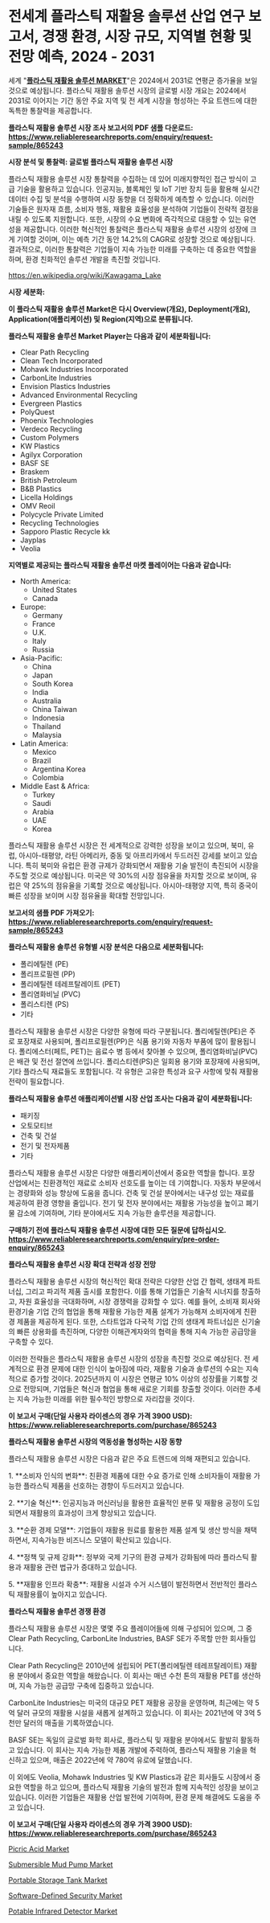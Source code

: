 <p><h1>전세계 플라스틱 재활용 솔루션 산업 연구 보고서, 경쟁 환경, 시장 규모, 지역별 현황 및 전망 예측, 2024 - 2031</h1></p><p>세계 "<strong><a href="https://www.reliableresearchreports.com/plastic-recycling-solutions-r865243?utm_campaign=105&utm_medium=8&utm_source=Github&utm_content=ia&utm_term=17102024&utm_id=plastic-recycling-solutions">플라스틱 재활용 솔루션 MARKET</a></strong>"은 2024에서 2031로 연평균 증가율을 보일 것으로 예상됩니다. 플라스틱 재활용 솔루션 시장의 글로벌 시장 개요는 2024에서 2031로 이어지는 기간 동안 주요 지역 및 전 세계 시장을 형성하는 주요 트렌드에 대한 독특한 통찰력을 제공합니다.</p>
<p><strong>플라스틱 재활용 솔루션 시장 조사 보고서의 PDF 샘플 다운로드: <a href="https://www.reliableresearchreports.com/enquiry/request-sample/865243?utm_campaign=105&utm_medium=8&utm_source=Github&utm_content=ia&utm_term=17102024&utm_id=plastic-recycling-solutions">https://www.reliableresearchreports.com/enquiry/request-sample/865243</a></strong></p>
<p><strong>시장 분석 및 통찰력: 글로벌 플라스틱 재활용 솔루션 시장</strong></p>
<p><p>플라스틱 재활용 솔루션 시장 통찰력을 수집하는 데 있어 미래지향적인 접근 방식이 고급 기술을 활용하고 있습니다. 인공지능, 블록체인 및 IoT 기반 장치 등을 활용해 실시간 데이터 수집 및 분석을 수행하여 시장 동향을 더 정확하게 예측할 수 있습니다. 이러한 기술들은 원자재 흐름, 소비자 행동, 재활용 효율성을 분석하여 기업들이 전략적 결정을 내릴 수 있도록 지원합니다. 또한, 시장의 수요 변화에 즉각적으로 대응할 수 있는 유연성을 제공합니다. 이러한 혁신적인 통찰력은 플라스틱 재활용 솔루션 시장의 성장에 크게 기여할 것이며, 이는 예측 기간 동안 14.2%의 CAGR로 성장할 것으로 예상됩니다. 결과적으로, 이러한 통찰력은 기업들이 지속 가능한 미래를 구축하는 데 중요한 역할을 하며, 환경 친화적인 솔루션 개발을 촉진할 것입니다.</p></p>
<p><a href="%7CAUTHORITHY_DOMAIN_URL%7C?utm_campaign=105&utm_medium=8&utm_source=Github&utm_content=ia&utm_term=17102024&utm_id=plastic-recycling-solutions">https://en.wikipedia.org/wiki/Kawagama_Lake</a></p>
<p><strong>시장 세분화:</strong></p>
<p><strong>이 플라스틱 재활용 솔루션 Market은 다시 Overview(개요), Deployment(개요), Application(애플리케이션) 및 Region(지역)으로 분류됩니다.</strong></p>
<p><strong>플라스틱 재활용 솔루션 Market Player는 다음과 같이 세분화됩니다:</strong></p>
<p><ul><li>Clear Path Recycling</li><li>Clean Tech Incorporated</li><li>Mohawk Industries Incorporated</li><li>CarbonLite Industries</li><li>Envision Plastics Industries</li><li>Advanced Environmental Recycling</li><li>Evergreen Plastics</li><li>PolyQuest</li><li>Phoenix Technologies</li><li>Verdeco Recycling</li><li>Custom Polymers</li><li>KW Plastics</li><li>Agilyx Corporation</li><li>BASF SE</li><li>Braskem</li><li>British Petroleum</li><li>B&B Plastics</li><li>Licella Holdings</li><li>OMV Reoil</li><li>Polycycle Private Limited</li><li>Recycling Technologies</li><li>Sapporo Plastic Recycle kk</li><li>Jayplas</li><li>Veolia</li></ul></p>
<p><strong>지역별로 제공되는 플라스틱 재활용 솔루션 마켓 플레이어는 다음과 같습니다:</strong></p>
<p><ul>
    <li>
        North America:
        <ul>
            <li>United States</li>
            <li>Canada</li>
        </ul>
    </li>
    <li>
        Europe:
        <ul>
            <li>Germany</li>
            <li>France</li>
            <li>U.K.</li>
            <li>Italy</li>
            <li>Russia</li>
        </ul>
    </li>
    <li>
        Asia-Pacific:
        <ul>
            <li>China</li>
            <li>Japan</li>
            <li>South Korea</li>
            <li>India</li>
            <li>Australia</li>
            <li>China Taiwan</li>
            <li>Indonesia</li>
            <li>Thailand</li>
            <li>Malaysia</li>
        </ul>
    </li>
    <li>
        Latin America:
        <ul>
            <li>Mexico</li>
            <li>Brazil</li>
            <li>Argentina Korea</li>
            <li>Colombia</li>
        </ul>
    </li>
    <li>
        Middle East & Africa:
        <ul>
            <li>Turkey</li>
            <li>Saudi</li>
            <li>Arabia</li>
            <li>UAE</li>
            <li>Korea</li>
        </ul>
    </li>
    </ul></p>
<p><p>플라스틱 재활용 솔루션 시장은 전 세계적으로 강력한 성장을 보이고 있으며, 북미, 유럽, 아시아-태평양, 라틴 아메리카, 중동 및 아프리카에서 두드러진 강세를 보이고 있습니다. 특히 북미와 유럽은 환경 규제가 강화되면서 재활용 기술 발전이 촉진되어 시장을 주도할 것으로 예상됩니다. 미국은 약 30%의 시장 점유율을 차지할 것으로 보이며, 유럽은 약 25%의 점유율을 기록할 것으로 예상됩니다. 아시아-태평양 지역, 특히 중국이 빠른 성장을 보이며 시장 점유율을 확대할 전망입니다.</p></p>
<p><strong>보고서의 샘플 PDF 가져오기: <a href="https://www.reliableresearchreports.com/enquiry/request-sample/865243?utm_campaign=105&utm_medium=8&utm_source=Github&utm_content=ia&utm_term=17102024&utm_id=plastic-recycling-solutions">https://www.reliableresearchreports.com/enquiry/request-sample/865243</a></strong></p>
<p><strong>플라스틱 재활용 솔루션 유형별 시장 분석은 다음으로 세분화됩니다:</strong></p>
<p><ul><li>폴리에틸렌 (PE)</li><li>폴리프로필렌 (PP)</li><li>폴리에틸렌 테레프탈레이트 (PET)</li><li>폴리염화비닐 (PVC)</li><li>폴리스티렌 (PS)</li><li>기타</li></ul></p>
<p><p>플라스틱 재활용 솔루션 시장은 다양한 유형에 따라 구분됩니다. 폴리에틸렌(PE)은 주로 포장재로 사용되며, 폴리프로필렌(PP)은 식품 용기와 자동차 부품에 많이 활용됩니다. 폴리에스터(페트, PET)는 음료수 병 등에서 찾아볼 수 있으며, 폴리염화비닐(PVC)은 배관 및 전선 절연에 쓰입니다. 폴리스티렌(PS)은 일회용 용기와 포장재에 사용되며, 기타 플라스틱 재료들도 포함됩니다. 각 유형은 고유한 특성과 요구 사항에 맞춰 재활용 전략이 필요합니다.</p></p>
<p><strong>플라스틱 재활용 솔루션 애플리케이션별 시장 산업 조사는 다음과 같이 세분화됩니다:</strong></p>
<p><ul><li>패키징</li><li>오토모티브</li><li>건축 및 건설</li><li>전기 및 전자제품</li><li>기타</li></ul></p>
<p><p>플라스틱 재활용 솔루션 시장은 다양한 애플리케이션에서 중요한 역할을 합니다. 포장 산업에서는 친환경적인 재료로 소비자 선호도를 높이는 데 기여합니다. 자동차 부문에서는 경량화와 성능 향상에 도움을 줍니다. 건축 및 건설 분야에서는 내구성 있는 재료를 제공하여 환경 영향을 줄입니다. 전기 및 전자 분야에서는 재활용 가능성을 높이고 폐기물 감소에 기여하며, 기타 분야에서도 지속 가능한 솔루션을 제공합니다.</p></p>
<p><strong>구매하기 전에 플라스틱 재활용 솔루션 시장에 대한 모든 질문에 답하십시오. <a href="https://www.reliableresearchreports.com/enquiry/pre-order-enquiry/865243?utm_campaign=105&utm_medium=8&utm_source=Github&utm_content=ia&utm_term=17102024&utm_id=plastic-recycling-solutions">https://www.reliableresearchreports.com/enquiry/pre-order-enquiry/865243</a></strong></p>
<p><strong>플라스틱 재활용 솔루션 시장 확대 전략과 성장 전망</strong></p>
<p><p>플라스틱 재활용 솔루션 시장의 혁신적인 확대 전략은 다양한 산업 간 협력, 생태계 파트너십, 그리고 파괴적 제품 출시를 포함한다. 이를 통해 기업들은 기술적 시너지를 창출하고, 자원 효율성을 극대화하며, 시장 경쟁력을 강화할 수 있다. 예를 들어, 소비재 회사와 환경기술 기업 간의 협업을 통해 재활용 가능한 제품 설계가 가능해져 소비자에게 친환경 제품을 제공하게 된다. 또한, 스타트업과 다국적 기업 간의 생태계 파트너십은 신기술의 빠른 상용화를 촉진하며, 다양한 이해관계자와의 협력을 통해 지속 가능한 공급망을 구축할 수 있다.</p><p>이러한 전략들은 플라스틱 재활용 솔루션 시장의 성장을 촉진할 것으로 예상된다. 전 세계적으로 환경 문제에 대한 인식이 높아짐에 따라, 재활용 기술과 솔루션의 수요는 지속적으로 증가할 것이다. 2025년까지 이 시장은 연평균 10% 이상의 성장률을 기록할 것으로 전망되며, 기업들은 혁신과 협업을 통해 새로운 기회를 창출할 것이다. 이러한 추세는 지속 가능한 미래를 위한 필수적인 방향으로 자리잡을 것이다.</p></p>
<p><strong>이 보고서 구매(단일 사용자 라이센스의 경우 가격 3900 USD): <a href="https://www.reliableresearchreports.com/purchase/865243?utm_campaign=105&utm_medium=8&utm_source=Github&utm_content=ia&utm_term=17102024&utm_id=plastic-recycling-solutions">https://www.reliableresearchreports.com/purchase/865243</a></strong></p>
<p><strong>플라스틱 재활용 솔루션 시장의 역동성을 형성하는 시장 동향</strong></p>
<p><p>플라스틱 재활용 솔루션 시장은 다음과 같은 주요 트렌드에 의해 재편되고 있습니다.</p><p>1. **소비자 인식의 변화**: 친환경 제품에 대한 수요 증가로 인해 소비자들이 재활용 가능한 플라스틱 제품을 선호하는 경향이 두드러지고 있습니다.</p><p>2. **기술 혁신**: 인공지능과 머신러닝을 활용한 효율적인 분류 및 재활용 공정이 도입되면서 재활용의 효과성이 크게 향상되고 있습니다.</p><p>3. **순환 경제 모델**: 기업들이 재활용 원료를 활용한 제품 설계 및 생산 방식을 채택하면서, 지속가능한 비즈니스 모델이 확산되고 있습니다.</p><p>4. **정책 및 규제 강화**: 정부와 국제 기구의 환경 규제가 강화됨에 따라 플라스틱 활용과 재활용 관련 법규가 증대하고 있습니다.</p><p>5. **재활용 인프라 확충**: 재활용 시설과 수거 시스템이 발전하면서 전반적인 플라스틱 재활용률이 높아지고 있습니다.</p></p>
<p><strong>플라스틱 재활용 솔루션 경쟁 환경</strong></p>
<p><p>플라스틱 재활용 솔루션 시장은 몇몇 주요 플레이어들에 의해 구성되어 있으며, 그 중 Clear Path Recycling, CarbonLite Industries, BASF SE가 주목할 만한 회사들입니다. </p><p>Clear Path Recycling은 2010년에 설립되어 PET(폴리에틸렌 테레프탈레이트) 재활용 분야에서 중요한 역할을 해왔습니다. 이 회사는 매년 수천 톤의 재활용 PET를 생산하며, 지속 가능한 공급망 구축에 집중하고 있습니다.</p><p>CarbonLite Industries는 미국의 대규모 PET 재활용 공장을 운영하며, 최근에는 약 5억 달러 규모의 재활용 시설을 새롭게 설계하고 있습니다. 이 회사는 2021년에 약 3억 5천만 달러의 매출을 기록하였습니다.</p><p>BASF SE는 독일의 글로벌 화학 회사로, 플라스틱 및 재활용 분야에서도 활발히 활동하고 있습니다. 이 회사는 지속 가능한 제품 개발에 주력하여, 플라스틱 재활용 기술을 혁신하고 있으며, 매출은 2022년에 약 780억 유로에 달했습니다.</p><p>이 외에도 Veolia, Mohawk Industries 및 KW Plastics과 같은 회사들도 시장에서 중요한 역할을 하고 있으며, 플라스틱 재활용 기술의 발전과 함께 지속적인 성장을 보이고 있습니다. 이러한 기업들은 재활용 산업 발전에 기여하며, 환경 문제 해결에도 도움을 주고 있습니다.</p></p>
<p><strong>이 보고서 구매(단일 사용자 라이센스의 경우 가격 3900 USD): <a href="https://www.reliableresearchreports.com/purchase/865243?utm_campaign=105&utm_medium=8&utm_source=Github&utm_content=ia&utm_term=17102024&utm_id=plastic-recycling-solutions">https://www.reliableresearchreports.com/purchase/865243</a></strong></p>
<p><p><a href="https://www.linkedin.com/pulse/influencing-factors-picric-acid-market-insights-growth-projections-3pntc?utm_campaign=105&utm_medium=8&utm_source=Github&utm_content=ia&utm_term=17102024&utm_id=plastic-recycling-solutions">Picric Acid Market</a></p><p><a href="https://issuu.com/reportprime-2/docs/submersible-mud-pump-market-size-20_94aee011a816b5?utm_campaign=105&utm_medium=8&utm_source=Github&utm_content=ia&utm_term=17102024&utm_id=plastic-recycling-solutions">Submersible Mud Pump Market</a></p><p><a href="https://issuu.com/reportprime-2/docs/portable-storage-tank-market-size-2_4479cbf8bd7f8e?utm_campaign=105&utm_medium=8&utm_source=Github&utm_content=ia&utm_term=17102024&utm_id=plastic-recycling-solutions">Portable Storage Tank Market</a></p><p><a href="https://github.com/NasrinKhan99/Market-Research-Report-List-1/blob/main/software-defined-security-market.md?utm_campaign=105&utm_medium=8&utm_source=Github&utm_content=ia&utm_term=17102024&utm_id=plastic-recycling-solutions">Software-Defined Security Market</a></p><p><a href="https://github.com/RoseBoyd475/Market-Research-Report-List-1/blob/main/potable-infrared-detector-market.md?utm_campaign=105&utm_medium=8&utm_source=Github&utm_content=ia&utm_term=17102024&utm_id=plastic-recycling-solutions">Potable Infrared Detector Market</a></p></p>
